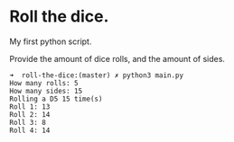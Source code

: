 # Roll the dice.

My first python script.

Provide the amount of dice rolls, and the amount of sides.


```
➜  roll-the-dice:(master) ✗ python3 main.py
How many rolls: 5
How many sides: 15
Rolling a D5 15 time(s)
Roll 1: 13
Roll 2: 14
Roll 3: 8
Roll 4: 14
```